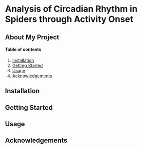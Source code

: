 # Analysis of Circadian Rhythm in Spiders through Activity Onset

## About My Project

#### Table of contents
1. [Installation](#Installation)
2. [Getting Started](#Getting_Started)
3. [Usage](#Usage)
4. [Acknowledgements](#Acknowledgements)
## Installation <a name="Installation"></a>

## Getting Started <a name="Getting_Started"></a>

## Usage <a name="Usage"></a>

## Acknowledgements <a name="Acknowledgements"></a>
